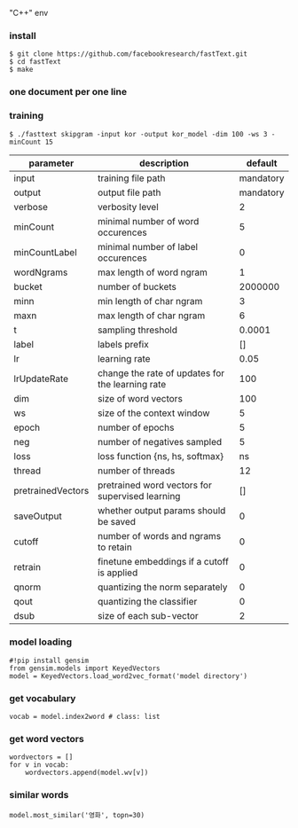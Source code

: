 "C++" env

### install
~~~
$ git clone https://github.com/facebookresearch/fastText.git
$ cd fastText
$ make
~~~

### one document per one line

### training
~~~
$ ./fasttext skipgram -input kor -output kor_model -dim 100 -ws 3 -minCount 15
~~~


|parameter|	description|	default|
|---|---|---|
|input|	training file path	|mandatory|
|output|	output file path	|mandatory|
|verbose|	verbosity level	|2|
|minCount|	minimal number of word occurences	|5|
|minCountLabel|	minimal number of label occurences	|0|
|wordNgrams|	max length of word ngram	|1|
|bucket|	number of buckets	|2000000|
|minn|	min length of char ngram	|3|
|maxn|	max length of char ngram	|6|
|t|	sampling threshold	|0.0001|
|label|	labels prefix	|[]|
|lr|	learning rate	|0.05|
|lrUpdateRate|	change the rate of updates for the learning rate	|100|
|dim|	size of word vectors	|100|
|ws|	size of the context window	|5|
|epoch|	number of epochs	|5|
|neg|	number of negatives sampled	|5|
|loss|	loss function {ns, hs, softmax}	|ns|
|thread|	number of threads	|12|
|pretrainedVectors|	pretrained word vectors for supervised learning	|[]|
|saveOutput|	whether output params should be saved	|0|
|cutoff|	number of words and ngrams to retain	|0|
|retrain|	finetune embeddings if a cutoff is applied	|0|
|qnorm|	quantizing the norm separately	|0|
|qout|	quantizing the classifier	|0|
|dsub|	size of each sub-vector	|2|


### model loading
~~~
#!pip install gensim
from gensim.models import KeyedVectors
model = KeyedVectors.load_word2vec_format('model directory')
~~~

### get vocabulary
~~~ 
vocab = model.index2word # class: list
~~~

### get word vectors
~~~
wordvectors = []
for v in vocab:
	wordvectors.append(model.wv[v])
~~~

### similar words
~~~
model.most_similar('영화', topn=30)
~~~

